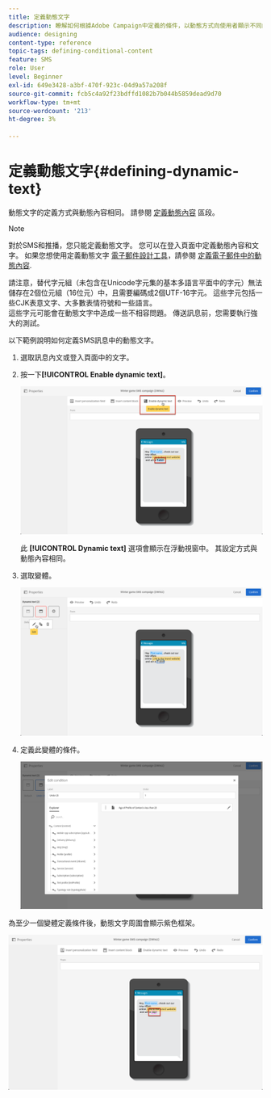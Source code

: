 ```yaml
---
title: 定義動態文字
description: 瞭解如何根據Adobe Campaign中定義的條件，以動態方式向使用者顯示不同的文字。
audience: designing
content-type: reference
topic-tags: defining-conditional-content
feature: SMS
role: User
level: Beginner
exl-id: 649e3428-a3bf-470f-923c-04d9a57a208f
source-git-commit: fcb5c4a92f23bdffd1082b7b044b5859dead9d70
workflow-type: tm+mt
source-wordcount: '213'
ht-degree: 3%

---
```


# 定義動態文字{#defining-dynamic-text}

動態文字的定義方式與動態內容相同。 請參閱 [定義動態內容](../../designing/using/personalization.md#defining-dynamic-content-in-an-email) 區段。

>[!NOTE]
>
>對於SMS和推播，您只能定義動態文字。 您可以在登入頁面中定義動態內容和文字。 如果您想使用定義動態文字 [電子郵件設計工具](../../designing/using/designing-content-in-adobe-campaign.md)，請參閱 [定義電子郵件中的動態內容](../../designing/using/personalization.md#defining-dynamic-content-in-an-email).

請注意，替代字元組（未包含在Unicode字元集的基本多語言平面中的字元）無法儲存在2個位元組（16位元）中，且需要編碼成2個UTF-16字元。 這些字元包括一些CJK表意文字、大多數表情符號和一些語言。
<br>這些字元可能會在動態文字中造成一些不相容問題。 傳送訊息前，您需要執行強大的測試。


以下範例說明如何定義SMS訊息中的動態文字。

1. 選取訊息內文或登入頁面中的文字。
1. 按一下&#x200B;**[!UICONTROL Enable dynamic text]**。

   ![](assets/dynamic_text_sms_1.png)

   此 **[!UICONTROL Dynamic text]** 選項會顯示在浮動視窗中。 其設定方式與動態內容相同。

1. 選取變體。

   ![](assets/dynamic_text_sms_2.png)

1. 定義此變體的條件。

   ![](assets/dynamic_text_sms_4.png)

為至少一個變體定義條件後，動態文字周圍會顯示紫色框架。

![](assets/dynamic_text_sms_3.png)
